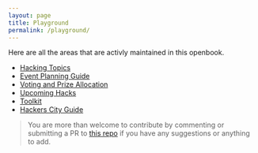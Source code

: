 ```yaml
---
layout: page
title: Playground
permalink: /playground/
---
```


Here are all the areas that are activly maintained in this openbook. 

- [Hacking Topics][Hacking Topics]
- [Event Planning Guide][Event Planning]
- [Voting and Prize Allocation][Voting and Prize Allocation]
- [Upcoming Hacks][Upcoming Hacks]
- [Toolkit][Toolkit]
- [Hackers City Guide][Hackers City Guide]

> You are more than welcome to contribute by commenting or submitting a PR to [this repo][repo] if you have any suggestions or anything to add.

[repo]: https://github.com/dorahacksglobal/Hackathon-Playbook
[Hacking Topics]: https://dorahacksglobal.github.io/Hackathon-Playbook/playground/2021/11/10/topics.html
[Event Planning]: https://dorahacksglobal.github.io/Hackathon-Playbook/jekyll/update/2021/11/01/event-planning.html
[Voting and Prize Allocation]: https://dorahacksglobal.github.io/Hackathon-Playbook/playground/2021/10/29/voting.html
[Upcoming Hacks]: https://dorahacksglobal.github.io/Hackathon-Playbook/playground/2021/10/27/upcoming-hacks.html
[Toolkit]: https://dorahacksglobal.github.io/Hackathon-Playbook/playground/2021/10/27/toolkits.html
[Hackers City Guide]: https://dorahacksglobal.github.io/Hackathon-Playbook/playground/2021/10/28/city-guide.html

